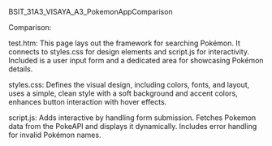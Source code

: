 BSIT_31A3_VISAYA_A3_PokemonAppComparison

Comparison:

test.htm:
This page lays out the framework for searching Pokémon. It connects to styles.css for design elements and script.js for interactivity. Included is a user input form and a dedicated area for showcasing Pokémon details.

styles.css:
Defines the visual design, including colors, fonts, and layout, uses a simple, clean style with a soft background and accent colors, enhances button interaction with hover effects.

script.js:
Adds interactive by handling form submission. Fetches Pokemon data from the PokeAPI and displays it dynamically. Includes error handling for invalid Pokémon names.